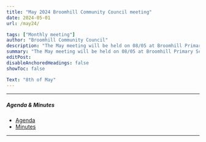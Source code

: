 ```yaml
---
title: "May 2024 Broomhill Community Council meeting" 
date: 2024-05-01
url: /may24/

tags: ["Monthly meeting"]
author: "Broomhill Community Council"
description: "The May meeting will be held on 08/05 at Broomhill Primary School." 
summary: "The May meeting will be held on 08/05 at Broomhill Primary School."
editPost:
disableAnchoredHeadings: false
showToc: false

Text: "8th of May"
---
```


---

##### Agenda & Minutes
+ [Agenda](/may24.pdf)
+ [Minutes](/may24m.pdf)

---


